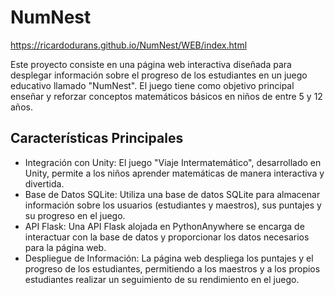 # NumNest
https://ricardodurans.github.io/NumNest/WEB/index.html

Este proyecto consiste en una página web interactiva diseñada para desplegar información sobre el progreso de los estudiantes en un juego educativo llamado "NumNest". El juego tiene como objetivo principal enseñar y reforzar conceptos matemáticos básicos en niños de entre 5 y 12 años.

## Características Principales
- Integración con Unity: El juego "Viaje Intermatemático", desarrollado en Unity, permite a los niños aprender matemáticas de manera interactiva y divertida.
- Base de Datos SQLite: Utiliza una base de datos SQLite para almacenar información sobre los usuarios (estudiantes y maestros), sus puntajes y su progreso en el juego.
- API Flask: Una API Flask alojada en PythonAnywhere se encarga de interactuar con la base de datos y proporcionar los datos necesarios para la página web.
- Despliegue de Información: La página web despliega los puntajes y el progreso de los estudiantes, permitiendo a los maestros y a los propios estudiantes realizar un seguimiento de su rendimiento en el juego.
